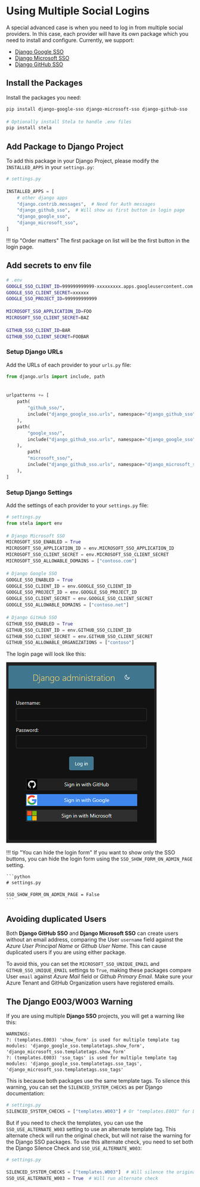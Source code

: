 # Using Multiple Social Logins

A special advanced case is when you need to log in from multiple social providers. In this case, each provider will have its own
package which you need to install and configure. Currently, we support:

* [Django Google SSO](https://github.com/megalus/django-google-sso)
* [Django Microsoft SSO](https://github.com/megalus/django-microsoft-sso)
* [Django GitHub SSO](https://github.com/megalus/django-github-sso)

## Install the Packages
Install the packages you need:

```bash
pip install django-google-sso django-microsoft-sso django-github-sso

# Optionally install Stela to handle .env files
pip install stela
```

## Add Package to Django Project
To add this package in your Django Project, please modify the `INSTALLED_APPS` in your `settings.py`:

```python
# settings.py

INSTALLED_APPS = [
    # other django apps
    "django.contrib.messages",  # Need for Auth messages
    "django_github_sso",  # Will show as first button in login page
    "django_google_sso",
    "django_microsoft_sso",
]
```

!!! tip "Order matters"
    The first package on list will be the first button in the login page.

## Add secrets to env file

```bash
# .env
GOOGLE_SSO_CLIENT_ID=999999999999-xxxxxxxxx.apps.googleusercontent.com
GOOGLE_SSO_CLIENT_SECRET=xxxxxx
GOOGLE_SSO_PROJECT_ID=999999999999

MICROSOFT_SSO_APPLICATION_ID=FOO
MICROSOFT_SSO_CLIENT_SECRET=BAZ

GITHUB_SSO_CLIENT_ID=BAR
GITHUB_SSO_CLIENT_SECRET=FOOBAR
```

### Setup Django URLs
Add the URLs of each provider to your `urls.py` file:

```python
from django.urls import include, path


urlpatterns += [
    path(
        "github_sso/",
        include("django_google_sso.urls", namespace="django_github_sso"),
    ),
    path(
        "google_sso/",
        include("django_github_sso.urls", namespace="django_google_sso"),
    ),
        path(
        "microsoft_sso/",
        include("django_github_sso.urls", namespace="django_microsoft_sso"),
    ),
]
```

### Setup Django Settings
Add the settings of each provider to your `settings.py` file:

```python
# settings.py
from stela import env

# Django Microsoft SSO
MICROSOFT_SSO_ENABLED = True
MICROSOFT_SSO_APPLICATION_ID = env.MICROSOFT_SSO_APPLICATION_ID
MICROSOFT_SSO_CLIENT_SECRET = env.MICROSOFT_SSO_CLIENT_SECRET
MICROSOFT_SSO_ALLOWABLE_DOMAINS = ["contoso.com"]

# Django Google SSO
GOOGLE_SSO_ENABLED = True
GOOGLE_SSO_CLIENT_ID = env.GOOGLE_SSO_CLIENT_ID
GOOGLE_SSO_PROJECT_ID = env.GOOGLE_SSO_PROJECT_ID
GOOGLE_SSO_CLIENT_SECRET = env.GOOGLE_SSO_CLIENT_SECRET
GOOGLE_SSO_ALLOWABLE_DOMAINS = ["contoso.net"]

# Django GitHub SSO
GITHUB_SSO_ENABLED = True
GITHUB_SSO_CLIENT_ID = env.GITHUB_SSO_CLIENT_ID
GITHUB_SSO_CLIENT_SECRET = env.GITHUB_SSO_CLIENT_SECRET
GITHUB_SSO_ALLOWABLE_ORGANIZATIONS = ["contoso"]
```

The login page will look like this:

![Django Login Page with Google and Microsoft SSO](images/django_multiple_sso.png)

!!! tip "You can hide the login form"
    If you want to show only the SSO buttons, you can hide the login form using the `SSO_SHOW_FORM_ON_ADMIN_PAGE` setting.

    ```python
    # settings.py

    SSO_SHOW_FORM_ON_ADMIN_PAGE = False
    ```

## Avoiding duplicated Users
Both **Django GitHub SSO** and **Django Microsoft SSO** can create users without an email address, comparing the User `username`
field against the _Azure User Principal Name_ or _Github User Name_. This can cause duplicated users if you are using either package.

To avoid this, you can set the `MICROSOFT_SSO_UNIQUE_EMAIL` and `GITHUB_SSO_UNIQUE_EMAIL` settings to `True`,
making these packages compare User `email` against _Azure Mail_ field or _Github Primary Email_. Make sure your Azure Tenant
and GitHub Organization users have registered emails.

## The Django E003/W003 Warning
If you are using multiple **Django SSO** projects, you will get a warning like this:

```
WARNINGS:
?: (templates.E003) 'show_form' is used for multiple template tag modules: 'django_google_sso.templatetags.show_form', 'django_microsoft_sso.templatetags.show_form'
?: (templates.E003) 'sso_tags' is used for multiple template tag modules: 'django_google_sso.templatetags.sso_tags', 'django_microsoft_sso.templatetags.sso_tags'
```

This is because both packages use the same template tags. To silence this warning, you can set the `SILENCED_SYSTEM_CHECKS` as per Django documentation:

```python
# settings.py
SILENCED_SYSTEM_CHECKS = ["templates.W003"] # Or "templates.E003" for Django <=5.0
```

But if you need to check the templates, you can use the `SSO_USE_ALTERNATE_W003` setting to use an alternate template tag. This alternate check will
run the original check, but will not raise the warning for the Django SSO packages. To use this alternate check, you need to set both the Django Silence Check and `SSO_USE_ALTERNATE_W003`:

```python
# settings.py

SILENCED_SYSTEM_CHECKS = ["templates.W003"]  # Will silence the original check
SSO_USE_ALTERNATE_W003 = True  # Will run alternate check
```
